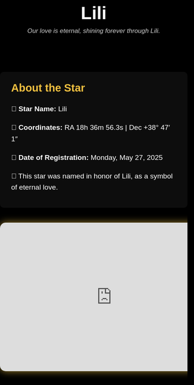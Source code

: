 <!DOCTYPE html>
<html lang="en">
<head>
<meta charset="UTF-8" />
<meta name="viewport" content="width=device-width, initial-scale=1" />
<title>Star Lili</title>
<style>
  @import url('https://fonts.googleapis.com/css2?family=Poppins:wght@600&display=swap');
  body, html {
    margin: 0; padding: 0; height: 100%;
    background: black;
    color: white;
    font-family: 'Poppins', sans-serif;
    overflow-x: hidden;
  }
  .stars {
    position: fixed;
    width: 100%;
    height: 100%;
    background: black;
    z-index: -1;
    overflow: hidden;
  }
  .star {
    position: absolute;
    background: white;
    border-radius: 50%;
    opacity: 0.8;
    animation: twinkle 3s infinite ease-in-out;
  }
  @keyframes twinkle {
    0%, 100% {opacity: 0.8;}
    50% {opacity: 0.2;}
  }
  .container {
    text-align: center;
    padding: 150px 20px 40px;
  }
  .star-name {
    font-size: 5vw;
    font-weight: 700;
    margin-bottom: 10px;
  }
  .subtitle {
    font-size: 1.8vw;
    color: #ccc;
    margin-bottom: 60px;
    font-style: italic;
  }
  .info-section {
    max-width: 600px;
    margin: 0 auto 40px;
    text-align: left;
    font-size: 1.2rem;
    line-height: 1.6;
    background: rgba(255, 255, 255, 0.05);
    padding: 20px 30px;
    border-radius: 10px;
  }
  .info-section h2 {
    margin-top: 0;
    margin-bottom: 15px;
    color: #f0c040;
  }
  iframe {
    display: block;
    margin: 0 auto 60px;
    border: none;
    width: 90vw;
    max-width: 600px;
    height: 400px;
    border-radius: 15px;
    box-shadow: 0 0 20px #f0c040aa;
  }
  @media (max-width: 600px) {
    .star-name {
      font-size: 10vw;
    }
    .subtitle {
      font-size: 4vw;
    }
    .info-section {
      font-size: 1rem;
      padding: 15px 20px;
    }
  }
</style>
</head>
<body>
<div class="stars" id="stars"></div>

<div class="container">
  <div class="star-name">Lili</div>
  <div class="subtitle">Our love is eternal, shining forever through Lili.</div>
</div>

<div class="info-section">
  <h2>About the Star</h2>
  <p>🌟 <strong>Star Name:</strong> Lili</p>
  <p>📍 <strong>Coordinates:</strong> RA 18h 36m 56.3s | Dec +38° 47′ 1″</p>
  <p>📅 <strong>Date of Registration:</strong> Monday, May 27, 2025</p>
  <p>📝 This star was named in honor of Lili, as a symbol of eternal love.</p>
</div>

<iframe src="https://stellarium-web.org/embed.html?object=star&ra=18.61564&dec=38.7836&fov=10" title="Star Location" allowfullscreen></iframe>

<script>
  const starsContainer = document.getElementById('stars');

  function createStar() {
    const star = document.createElement('div');
    star.classList.add('star');
    const size = Math.random() * 2 + 1;
    star.style.width = size + 'px';
    star.style.height = size + 'px';
    star.style.top = Math.random() * 100 + '%';
    star.style.left = Math.random() * 100 + '%';
    star.style.animationDuration = (Math.random() * 3 + 2) + 's';
    starsContainer.appendChild(star);
  }

  for(let i=0; i<100; i++) {
    createStar();
  }
</script>

</body>
</html>
